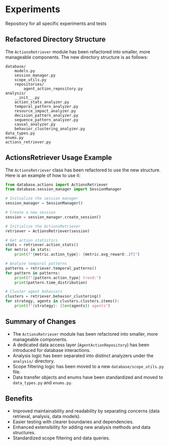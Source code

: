 # Experiments
Repository for all specific experiments and tests

## Refactored Directory Structure

The `ActionsRetriever` module has been refactored into smaller, more manageable components. The new directory structure is as follows:

```
database/
    models.py
    session_manager.py
    scope_utils.py
    repositories/
        agent_action_repository.py
analysis/
    __init__.py
    action_stats_analyzer.py
    temporal_pattern_analyzer.py
    resource_impact_analyzer.py
    decision_pattern_analyzer.py
    sequence_pattern_analyzer.py
    causal_analyzer.py
    behavior_clustering_analyzer.py
data_types.py
enums.py
actions_retriever.py
```

## ActionsRetriever Usage Example

The `ActionsRetriever` class has been refactored to use the new structure. Here is an example of how to use it:

```python
from database.actions import ActionsRetriever
from database.session_manager import SessionManager

# Initialize the session manager
session_manager = SessionManager()

# Create a new session
session = session_manager.create_session()

# Initialize the ActionsRetriever
retriever = ActionsRetriever(session)

# Get action statistics
stats = retriever.action_stats()
for metric in stats:
    print(f"{metric.action_type}: {metric.avg_reward:.2f}")

# Analyze temporal patterns
patterns = retriever.temporal_patterns()
for pattern in patterns:
    print(f"{pattern.action_type} trend:")
    print(pattern.time_distribution)

# Cluster agent behaviors
clusters = retriever.behavior_clustering()
for strategy, agents in clusters.clusters.items():
    print(f"{strategy}: {len(agents)} agents")
```

## Summary of Changes

- The `ActionsRetriever` module has been refactored into smaller, more manageable components.
- A dedicated data access layer (`AgentActionRepository`) has been introduced for database interactions.
- Analysis logic has been separated into distinct analyzers under the `analysis/` directory.
- Scope filtering logic has been moved to a new `database/scope_utils.py` file.
- Data transfer objects and enums have been standardized and moved to `data_types.py` and `enums.py`.

## Benefits

- Improved maintainability and readability by separating concerns (data retrieval, analysis, data models).
- Easier testing with clearer boundaries and dependencies.
- Enhanced extensibility for adding new analysis methods and data structures.
- Standardized scope filtering and data queries.
